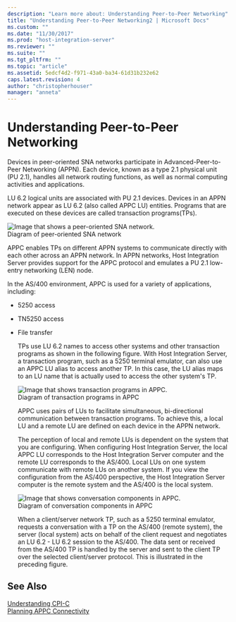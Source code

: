 ```yaml
---
description: "Learn more about: Understanding Peer-to-Peer Networking"
title: "Understanding Peer-to-Peer Networking2 | Microsoft Docs"
ms.custom: ""
ms.date: "11/30/2017"
ms.prod: "host-integration-server"
ms.reviewer: ""
ms.suite: ""
ms.tgt_pltfrm: ""
ms.topic: "article"
ms.assetid: 5edcf4d2-f971-43a0-ba34-61d31b232e62
caps.latest.revision: 4
author: "christopherhouser"
manager: "anneta"
---
```

# Understanding Peer-to-Peer Networking
Devices in peer-oriented SNA networks participate in Advanced-Peer-to-Peer Networking (APPN). Each device, known as a type 2.1 physical unit (PU 2.1), handles all network routing functions, as well as normal computing activities and applications.  
  
 LU 6.2 logical units are associated with PU 2.1 devices. Devices in an APPN network appear as LU 6.2 (also called APPC LU) entities. Programs that are executed on these devices are called transaction programs(TPs).  
  
 ![Image that shows a peer-oriented SNA network.](../core/media/pln05.gif "pln05")  
Diagram of peer-oriented SNA network  
  
 APPC enables TPs on different APPN systems to communicate directly with each other across an APPN network. In APPN networks, Host Integration Server provides support for the APPC protocol and emulates a PU 2.1 low-entry networking (LEN) node.  
  
 In the AS/400 environment, APPC is used for a variety of applications, including:  
  
- 5250 access  
  
- TN5250 access  
  
- File transfer  
  
  TPs use LU 6.2 names to access other systems and other transaction programs as shown in the following figure. With Host Integration Server, a transaction program, such as a 5250 terminal emulator, can also use an APPC LU alias to access another TP. In this case, the LU alias maps to an LU name that is actually used to access the other system's TP.  
  
  ![Image that shows transaction programs in APPC.](../core/media/pln06.gif "pln06")  
  Diagram of transaction programs in APPC  
  
  APPC uses pairs of LUs to facilitate simultaneous, bi-directional communication between transaction programs. To achieve this, a local LU and a remote LU are defined on each device in the APPN network.  
  
  The perception of local and remote LUs is dependent on the system that you are configuring. When configuring Host Integration Server, the local APPC LU corresponds to the Host Integration Server computer and the remote LU corresponds to the AS/400. Local LUs on one system communicate with remote LUs on another system. If you view the configuration from the AS/400 perspective, the Host Integration Server computer is the remote system and the AS/400 is the local system.  
  
  ![Image that shows conversation components in APPC.](../core/media/pln07.gif "pln07")  
  Diagram of conversation components in APPC  
  
  When a client/server network TP, such as a 5250 terminal emulator, requests a conversation with a TP on the AS/400 (remote system), the server (local system) acts on behalf of the client request and negotiates an LU 6.2 - LU 6.2 session to the AS/400. The data sent or received from the AS/400 TP is handled by the server and sent to the client TP over the selected client/server protocol. This is illustrated in the preceding figure.  
  
## See Also  
 [Understanding CPI-C](../core/understanding-cpi-c2.md)   
 [Planning APPC Connectivity](../core/planning-appc-connectivity2.md)
